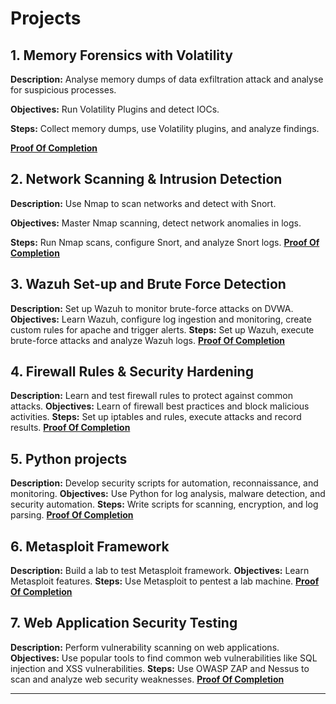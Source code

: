 # Projects

## 1. **Memory Forensics with Volatility**
**Description:** Analyse memory dumps of data exfiltration attack and analyse for suspicious processes.

**Objectives:** Run Volatility Plugins and detect IOCs.

**Steps:** Collect memory dumps, use Volatility plugins, and analyze findings.

**[Proof Of Completion](images/sp2.png)**

## 2. **Network Scanning & Intrusion Detection**
**Description:** Use Nmap to scan networks and detect with Snort.

**Objectives:** Master Nmap scanning, detect network anomalies in logs.

**Steps:** Run Nmap scans, configure Snort, and analyze Snort logs.
**[Proof Of Completion](images/sp2.png)**

## 3. **Wazuh Set-up and Brute Force Detection**
**Description:** Set up Wazuh to monitor brute-force attacks on DVWA.
**Objectives:** Learn Wazuh, configure log ingestion and monitoring, create custom rules for apache and trigger alerts.
**Steps:** Set up Wazuh, execute brute-force attacks and analyze Wazuh logs.
**[Proof Of Completion](images/sp2.png)**

## 4. **Firewall Rules & Security Hardening**
**Description:** Learn and test firewall rules to protect against common attacks.
**Objectives:** Learn of firewall best practices and block malicious activities.
**Steps:** Set up iptables and rules, execute attacks and record results.
**[Proof Of Completion](images/sp2.png)**

## 5. **Python projects**
**Description:** Develop security scripts for automation, reconnaissance, and monitoring.
**Objectives:** Use Python for log analysis, malware detection, and security automation.
**Steps:** Write scripts for scanning, encryption, and log parsing.
**[Proof Of Completion](images/sp2.png)**

## 6. **Metasploit Framework**
**Description:** Build a lab to test Metasploit framework.
**Objectives:** Learn Metasploit features.
**Steps:** Use Metasploit to pentest a lab machine.
**[Proof Of Completion](images/sp2.png)**

## 7. **Web Application Security Testing**
**Description:** Perform vulnerability scanning on web applications.
**Objectives:** Use popular tools to find common web vulnerabilities like SQL injection and XSS vulnerabilities.
**Steps:** Use OWASP ZAP and Nessus to scan and analyze web security weaknesses.
**[Proof Of Completion](images/sp2.png)**

---
